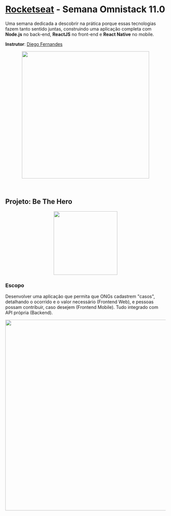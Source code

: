 # [Rocketseat](https://rocketseat.com.br/) - Semana Omnistack 11.0

Uma semana dedicada a descobrir na prática porque essas tecnologias fazem tanto sentido juntas, construindo uma aplicação completa com **Node.js** no back-end, **ReactJS** no front-end e **React Native** no mobile.

**Instrutor**: [Diego Fernandes](https://github.com/diego3g)

<p align="center">
  <img  width='400' src='https://user-images.githubusercontent.com/45580434/77861076-3b093800-71e9-11ea-8e63-f976402ce769.png'>
</p>
<br>

## Projeto: Be The Hero

<p align="center">
  <img  width='200' src='https://user-images.githubusercontent.com/45580434/77860971-97b82300-71e8-11ea-9ed8-b50fb995a820.png'>
</p>

### Escopo
Desenvolver uma aplicação que permita que ONGs cadastrem "casos", detalhando o ocorrido e o valor necessário (Frontend Web), e pessoas possam contribuir, caso desejem (Frontend Mobile). Tudo integrado com API própria (Backend).

<p align="center">
  <img  width='600' src='https://user-images.githubusercontent.com/45580434/77860977-9b4baa00-71e8-11ea-9952-29223db43055.png'>
</p>
